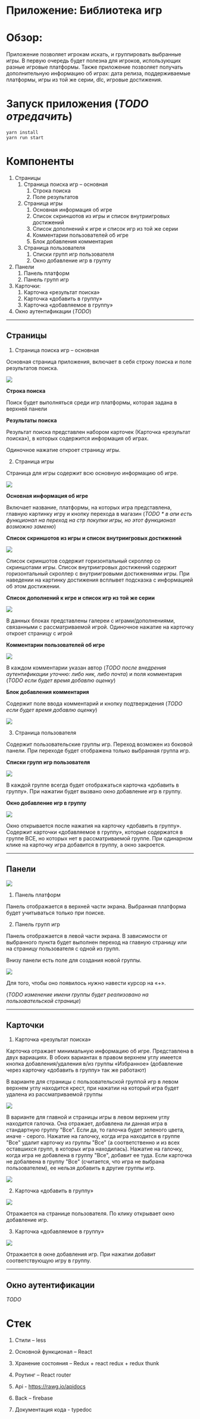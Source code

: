 ﻿# Приложение: Библиотека игр

# Обзор:

Приложение позволяет игрокам искать, и группировать выбранные игры. В первую
очередь будет полезна для игроков, использующих разные игровые платформы. Также
приложение позволяет получать дополнительную информацию об играх: дата релиза,
поддерживаемые платформы, игры из той же серии, dlc, игровые достижения.

# Запуск приложения (_TODO отредачить_)

```
yarn install
yarn run start
```

# Компоненты

1. Страницы
   1. Страница поиска игр – основная
      1. Строка поиска
      1. Поле результатов
   1. Страница игры
      1. Основная информация об игре
      1. Список скриншотов из игры и список внутриигровых достижений
      1. Список дополнений к игре и список игр из той же серии
      1. Комментарии пользователей об игре
      1. Блок добавления комментария
   1. Страница пользователя
      1. Списки групп игр пользователя
      1. Окно добавление игр в группу
1. Панели
   1. Панель платформ
   1. Панель групп игр
1. Карточки:
   1. Карточка «результат поиска»
   1. Карточка «добавить в группу»
   1. Карточка «добавляемое в группу»
1. Окно аутентификации (_TODO_)

***

## Страницы

1. Страница поиска игр – основная

Основная страница приложения, включает в себя строку поиска и поле результатов
поиска.

![](Aspose.Words.9f803ac6-24d3-48b6-95fa-0da5c5f66d42.001.png)

**Строка поиска**

Поиск будет выполняться среди игр платформы, которая задана в верхней панели

**Результаты поиска**

Результат поиска представлен набором карточек (Карточка «результат поиска»), в
которых содержится информация об играх.

Одиночное нажатие откроет страницу игры.

2. Страница игры

Страница для игры содержит всю основную информацию об игре.

![](Aspose.Words.9f803ac6-24d3-48b6-95fa-0da5c5f66d42.002.png)

**Основная информация об игре**

Включает название, платформы, на которых игра представлена, главную картинку
игру и кнопку перехода в магазин (_TODO \* в апи есть функционал на переход на
стр покупки игры, но этот функционал возможно заменю_)

**Список скриншотов из игры и список внутриигровых достижений**

![](Aspose.Words.9f803ac6-24d3-48b6-95fa-0da5c5f66d42.003.png)

Список скриншотов содержит горизонтальный скроллер со скриншотами игры. Список
внутриигровых достижений содержит горизонтальный скроллер с внутриигровыми
достижениями игры. При наведении на картинку достижения всплывет подсказка с
информацией об этом достижении.

**Список дополнений к игре и список игр из той же серии**

![](Aspose.Words.9f803ac6-24d3-48b6-95fa-0da5c5f66d42.004.png)

В данных блоках представлены галереи с играми/дополнениями, связанными с
рассматриваемой игрой. Одиночное нажатие на карточку откроет страницу с игрой

**Комментарии пользователей об игре**

![](Aspose.Words.9f803ac6-24d3-48b6-95fa-0da5c5f66d42.005.png)

В каждом комментарии указан автор (_TODO после внедрения аутентификации уточню:
либо ник, либо почта_) и поля комментария (_TODO если будет время добавлю
оценку_)

**Блок добавления комментария**

Содержит поле ввода комментарий и кнопку подтверждения (_TODO если будет время
добавлю оценку_)

![](Aspose.Words.9f803ac6-24d3-48b6-95fa-0da5c5f66d42.006.png)

3. Страница пользователя

Содержит пользовательские группы игр. Переход возможен из боковой панели. При
переходе будет отображена только выбранная группа игр.

**Списки групп игр пользователя**

![](Aspose.Words.9f803ac6-24d3-48b6-95fa-0da5c5f66d42.007.png)

В каждой группе всегда будет отображаться карточка «добавить в группу». При
нажатии будет вызвано окно добавление игр в группу.

**Окно добавление игр в группу**

![](Aspose.Words.9f803ac6-24d3-48b6-95fa-0da5c5f66d42.008.png)

Окно открывается после нажатия на карточку «добавить в группу». Содержит
карточки «добавляемое в группу», которые содержатся в группе ВСЕ, но которых нет
в рассматриваемой группе. При одинарном клике на карточку игра добавится в
группу, а окно закроется.

***

## Панели

![](Aspose.Words.9f803ac6-24d3-48b6-95fa-0da5c5f66d42.009.png)

1. Панель платформ

Панель отображается в верхней части экрана. Выбранная платформа будет
учитываться только при поиске.

2. Панель групп игр

Панель отображается в левой части экрана. В зависимости от выбранного пункта
будет выполнен переход на главную страницу или на страницу пользователя с одной
из групп.

Внизу панели есть поле для создания новой группы.

![](Aspose.Words.9f803ac6-24d3-48b6-95fa-0da5c5f66d42.010.png)

Для того, чтобы оно появилось нужно навести курсор на «+».

(_TODO изменение имени группы будет реализовано на пользовательской странице_)

***

## Карточки

1. Карточка «результат поиска»

Карточка отражает минимальную информацию об игре. Представлена в двух вариациях. 
В обоих вариантах в правом верхнем углу имеется кнопка добавления/удаления в/из группы «Избранное»
(добавление через карточку «добавить в группу» так же работают)

В варианте для страницы с пользовательской группой игр в левом верхнем углу находится крест,
при нажатии на который игра будет удалена из рассматриваемой группы

![](Main_card_user_page.png)

В варианте для главной и страницы игры в левом верхнем углу находится галочка. Она отражает, добавлена 
ли данная игра в стандартную группу "Все". Если да, то галочка будет зеленого цвета, иначе - серого.
Нажатие на галочку, когда игра находится в группе "Все" удалит карточку из группы "Все" 
(а соответственно и из всех оставшихся групп, в которых игра находилась).
Нажатие на галочку, когда игра не добавлена в группу "Все", добавит ее туда.
Если карточка не добалвена в группу "Все" (считается, что игра не выбрана пользователем), ее нельзя
добавить в другие группы игр.

![](Main_card_main_game_page.png)



2. Карточка «добавить в группу»

![](Aspose.Words.9f803ac6-24d3-48b6-95fa-0da5c5f66d42.012.png)

Отражается на странице пользователя. По клику открывает окно добавление игр.

3. Карточка «добавляемое в группу»

![](Aspose.Words.9f803ac6-24d3-48b6-95fa-0da5c5f66d42.013.png)

Отражается в окне добавления игр. При нажатии добавит соответствующую игру в
группу.

***

## Окно аутентификации

_TODO_

# Стек

1. Стили – less

2. Основной функционал – React

3. Хранение состояния – Redux + react redux + redux thunk

4. Роутинг – React router

5. Api - <https://rawg.io/apidocs>

6. Back – firebase

7. Документация кода - typedoc
